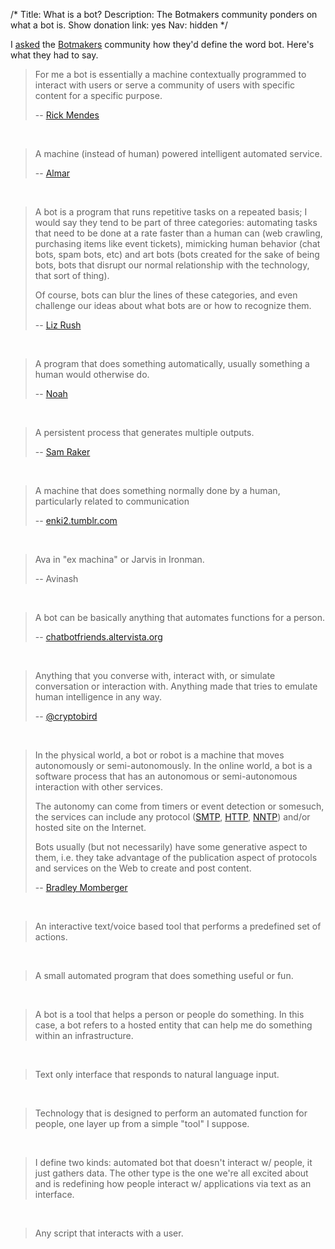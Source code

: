 /*
Title: What is a bot?
Description: The Botmakers community ponders on what a bot is. 
Show donation link: yes
Nav: hidden
*/


I [asked](https://botwiki.org/survey/quick-bot-survey) the [Botmakers](https://botmakers.org/) community how they'd define the word bot. Here's what they had to say.



> For me a bot is essentially a machine contextually programmed to interact with users or serve a community of users with specific content for a specific purpose.
>
> -- [Rick Mendes](https://rmendes.net)

<br/>

> A machine (instead of human) powered intelligent automated service.
>
> -- [Almar](https://twitter.com/Almar)

<br/>

> A bot is a program that runs repetitive tasks on a repeated basis; I would say they tend to be part of three categories: automating tasks that need to be done at a rate faster than a human can  (web crawling, purchasing items like event tickets),  mimicking human behavior (chat bots, spam bots, etc) and art bots (bots created for the sake of being bots, bots that disrupt our normal relationship with the technology, that sort of thing).
>
> Of course, bots can blur the lines of these categories, and even challenge our ideas about what bots are or how to recognize them.
>
> -- [Liz Rush](https://twitter.com/lizmrush)

<br/>

> A program that does something automatically, usually something a human would otherwise do.
>
> -- [Noah](https://www.kirsle.net)

<br/>

> A persistent process that generates multiple outputs.
>
> -- [Sam Raker](https://github.com/swizzard)

<br/>

> A machine that does something normally done by a human, particularly related to communication
>
> -- [enki2.tumblr.com](http://enki2.tumblr.com)

<br/>

> Ava in "ex machina" or Jarvis in Ironman.
>
> -- Avinash

<br/>


> A bot can be basically anything that automates functions for a person.
>
> -- [chatbotfriends.altervista.org](http://chatbotfriends.altervista.org/)

<br/>


> Anything that you converse with, interact with, or simulate conversation or interaction with. Anything made that tries to emulate human intelligence in any way.
>
> -- [@cryptobird](https://github.com/cryptobird)

<br/>

> In the physical world, a bot or robot is a machine that moves autonomously or semi-autonomously.  In the online world, a bot is a software process that has an autonomous or semi-autonomous interaction with other services.
>
> The autonomy can come from timers or event detection or somesuch, the services can include any protocol ([SMTP](https://en.wikipedia.org/wiki/Simple_Mail_Transfer_Protocol), [HTTP](https://en.wikipedia.org/wiki/Hypertext_Transfer_Protocol), [NNTP](https://en.wikipedia.org/wiki/Network_News_Transfer_Protocol)) and/or hosted site on the Internet.
>
> Bots usually (but not necessarily) have some generative aspect to them, i.e. they take advantage of the publication aspect of protocols and services on the Web to create and post content.
>
> -- [Bradley Momberger](https://twitter.com/air_hadoken)

<br/>

> An interactive text/voice based tool that performs a predefined set of actions.

<br/>

> A small automated program that does something useful or fun.

<br/>

>A bot is a tool that helps a person or people do something. In this case, a bot refers to a hosted entity that can help me do something within an infrastructure.

<br/>

> Text only interface that responds to natural language input.

<br/>

> Technology that is designed to perform an automated function for people, one layer up from a simple "tool" I suppose.

<br/>

> I define two kinds: automated bot that doesn't interact w/ people, it just gathers data. The other type is the one we're all excited about and is redefining how people interact w/ applications via text as an interface.

<br/>

> Any script that interacts with a user.
